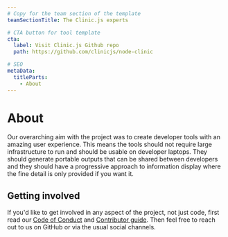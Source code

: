 ```yaml
---
# Copy for the team section of the template
teamSectionTitle: The Clinic.js experts

# CTA button for tool template
cta:
  label: Visit Clinic.js Github repo
  path: https://github.com/clinicjs/node-clinic

# SEO
metaData:
  titleParts:
    - About
---
```


# About

Our overarching aim with the project was to create developer tools with an amazing user experience. This means the tools should not require large infrastructure to run and should be usable on developer laptops. They should generate portable outputs that can be shared between developers and they should have a progressive approach to information display where the fine detail is only provided if you want it.

## Getting involved

If you'd like to get involved in any aspect of the project, not just code, first read our [Code of Conduct](https://github.com/clinicjs/node-clinic/blob/master/CODE_OF_CONDUCT.md) and [Contributor guide](https://github.com/clinicjs/node-clinic/blob/master/CONTRIBUTING.md). Then feel free to reach out to us on GitHub or via the usual social channels.
